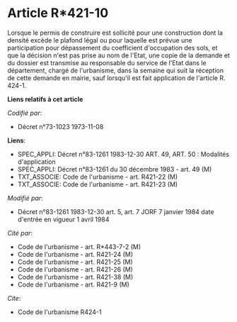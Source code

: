 # Article R*421-10

Lorsque le permis de construire est sollicité pour une construction dont la densité excède le plafond légal ou pour laquelle
est prévue une participation pour dépassement du coefficient d'occupation des sols, et que la décision n'est pas prise au nom
de l'Etat, une copie de la demande et du dossier est transmise au responsable du service de l'Etat dans le département,
chargé de l'urbanisme, dans la semaine qui suit la réception de cette demande en mairie, sauf lorsqu'il est fait application
de l'article R. 424-1.

**Liens relatifs à cet article**

_Codifié par_:

  - Décret n°73-1023 1973-11-08

**Liens**:

  - SPEC_APPLI: Décret n°83-1261 1983-12-30 ART. 49, ART. 50 : Modalités d'application
  - SPEC_APPLI: Décret n°83-1261 du 30 décembre 1983 - art. 49 (M)
  - TXT_ASSOCIE: Code de l'urbanisme - art. R421-22 (M)
  - TXT_ASSOCIE: Code de l'urbanisme - art. R421-23 (M)

_Modifié par_:

  - Décret n°83-1261 1983-12-30 art. 5, art. 7 JORF 7 janvier 1984 date d'entrée en vigueur 1 avril 1984

_Cité par_:

  - Code de l'urbanisme - art. R*443-7-2 (M)
  - Code de l'urbanisme - art. R421-24 (M)
  - Code de l'urbanisme - art. R421-25 (M)
  - Code de l'urbanisme - art. R421-26 (M)
  - Code de l'urbanisme - art. R421-38 (M)
  - Code de l'urbanisme - art. R421-9 (M)

_Cite_:

  - Code de l'urbanisme R424-1
